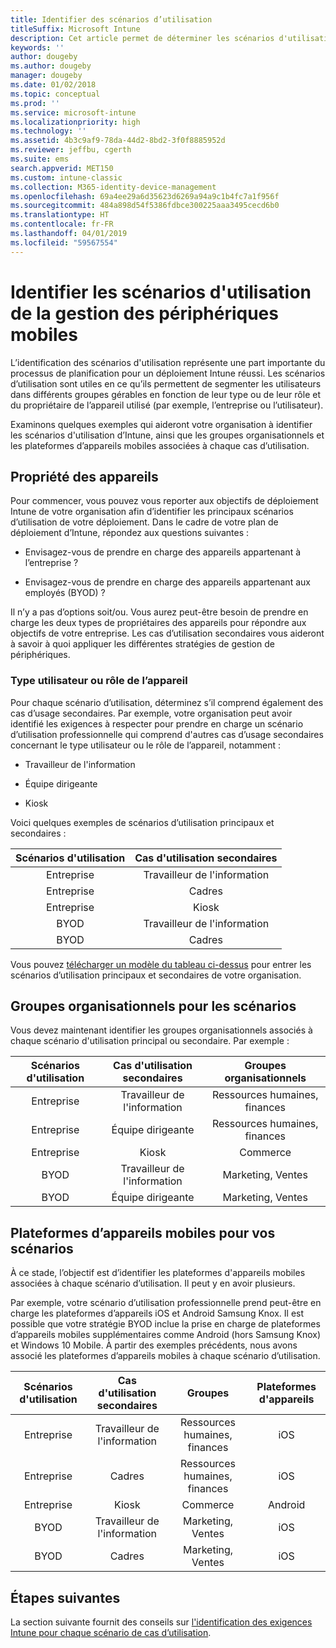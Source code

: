 ```yaml
---
title: Identifier des scénarios d’utilisation
titleSuffix: Microsoft Intune
description: Cet article permet de déterminer les scénarios d'utilisation principaux et secondaires d’Intune dans le cadre d’une implémentation Microsoft Intune exclusivement cloud.
keywords: ''
author: dougeby
ms.author: dougeby
manager: dougeby
ms.date: 01/02/2018
ms.topic: conceptual
ms.prod: ''
ms.service: microsoft-intune
ms.localizationpriority: high
ms.technology: ''
ms.assetid: 4b3c9af9-78da-44d2-8bd2-3f0f8885952d
ms.reviewer: jeffbu, cgerth
ms.suite: ems
search.appverid: MET150
ms.custom: intune-classic
ms.collection: M365-identity-device-management
ms.openlocfilehash: 69a4ee29a6d35623d6269a94a9c1b4fc7a1f956f
ms.sourcegitcommit: 484a898d54f5386fdbce300225aaa3495cecd6b0
ms.translationtype: HT
ms.contentlocale: fr-FR
ms.lasthandoff: 04/01/2019
ms.locfileid: "59567554"
---
```

# <a name="identify-mobile-device-management-use-case-scenarios"></a>Identifier les scénarios d'utilisation de la gestion des périphériques mobiles

L’identification des scénarios d'utilisation représente une part importante du processus de planification pour un déploiement Intune réussi. Les scénarios d’utilisation sont utiles en ce qu’ils permettent de segmenter les utilisateurs dans différents groupes gérables en fonction de leur type ou de leur rôle et du propriétaire de l’appareil utilisé (par exemple, l’entreprise ou l’utilisateur).

Examinons quelques exemples qui aideront votre organisation à identifier les scénarios d'utilisation d’Intune, ainsi que les groupes organisationnels et les plateformes d’appareils mobiles associées à chaque cas d’utilisation.

## <a name="device-ownership"></a>Propriété des appareils
Pour commencer, vous pouvez vous reporter aux objectifs de déploiement Intune de votre organisation afin d’identifier les principaux scénarios d’utilisation de votre déploiement. Dans le cadre de votre plan de déploiement d’Intune, répondez aux questions suivantes :

-   Envisagez-vous de prendre en charge des appareils appartenant à l’entreprise ?

-   Envisagez-vous de prendre en charge des appareils appartenant aux employés (BYOD) ?

Il n’y a pas d’options soit/ou. Vous aurez peut-être besoin de prendre en charge les deux types de propriétaires des appareils pour répondre aux objectifs de votre entreprise. Les cas d’utilisation secondaires vous aideront à savoir à quoi appliquer les différentes stratégies de gestion de périphériques.

### <a name="user-type-or-device-role"></a>Type utilisateur ou rôle de l’appareil

Pour chaque scénario d’utilisation, déterminez s’il comprend également des cas d’usage secondaires. Par exemple, votre organisation peut avoir identifié les exigences à respecter pour prendre en charge un scénario d’utilisation professionnelle qui comprend d'autres cas d’usage secondaires concernant le type utilisateur ou le rôle de l’appareil, notamment :

-   Travailleur de l'information

-   Équipe dirigeante

-   Kiosk

Voici quelques exemples de scénarios d’utilisation principaux et secondaires :

| **Scénarios d'utilisation** | **Cas d'utilisation secondaires** |
|:---:|:---:|
| Entreprise | Travailleur de l'information |              
| Entreprise | Cadres |           
| Entreprise | Kiosk |
| BYOD | Travailleur de l'information |           
| BYOD | Cadres |

Vous pouvez [télécharger un modèle du tableau ci-dessus](https://gallery.technet.microsoft.com/Intune-deployment-planning-fae156c2?redir=0) pour entrer les scénarios d’utilisation principaux et secondaires de votre organisation.

## <a name="organizational-groups-for-your-scenarios"></a>Groupes organisationnels pour les scénarios

Vous devez maintenant identifier les groupes organisationnels associés à chaque scénario d'utilisation principal ou secondaire. Par exemple :

| **Scénarios d'utilisation** | **Cas d'utilisation secondaires** | **Groupes organisationnels** |
|:---:|:---:|:---:|
| Entreprise | Travailleur de l'information | Ressources humaines, finances |               
| Entreprise | Équipe dirigeante | Ressources humaines, finances |            
| Entreprise | Kiosk | Commerce |
| BYOD | Travailleur de l'information | Marketing, Ventes |            
| BYOD | Équipe dirigeante | Marketing, Ventes |


## <a name="mobile-device-platforms-for-your-scenarios"></a>Plateformes d’appareils mobiles pour vos scénarios

À ce stade, l’objectif est d’identifier les plateformes d'appareils mobiles associées à chaque scénario d’utilisation. Il peut y en avoir plusieurs.

Par exemple, votre scénario d’utilisation professionnelle prend peut-être en charge les plateformes d’appareils iOS et Android Samsung Knox. Il est possible que votre stratégie BYOD inclue la prise en charge de plateformes d’appareils mobiles supplémentaires comme Android (hors Samsung Knox) et Windows 10 Mobile. À partir des exemples précédents, nous avons associé les plateformes d’appareils mobiles à chaque scénario d’utilisation.

| **Scénarios d'utilisation** | **Cas d'utilisation secondaires** | **Groupes** | **Plateformes d'appareils** |   
|:---:|:---:|:---:|:---:|
| Entreprise | Travailleur de l'information | Ressources humaines, finances | iOS |                                                           
| Entreprise | Cadres | Ressources humaines, finances | iOS |                                                           
| Entreprise | Kiosk | Commerce | Android |
| BYOD | Travailleur de l'information | Marketing, Ventes | iOS |                                                           
| BYOD | Cadres | Marketing, Ventes | iOS |

## <a name="next-steps"></a>Étapes suivantes

La section suivante fournit des conseils sur [l'identification des exigences Intune pour chaque scénario de cas d’utilisation](planning-guide-requirements.md).
